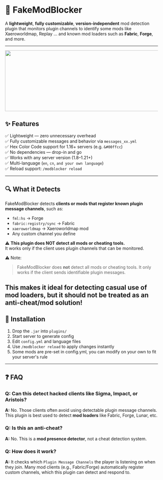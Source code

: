 # 🧩 FakeModBlocker

A **lightweight**, **fully customizable**, **version-independent** mod detection plugin that monitors plugin channels to identify some mods like Xaeroworldmap, Replay ... and known mod loaders such as **Fabric**, **Forge**, and more.

---

<img src="https://files.catbox.moe/8j2rr5.png" width="728" height="200"  alt=""/>

## ✨ Features

✅ Lightweight — zero unnecessary overhead  
✅ Fully customizable messages and behavior via `messages_xx.yml`  
✅ Hex Color Code support for 1.16+ servers (e.g. `&#00ffcc`)  
✅ No dependencies — drop-in and go  
✅ Works with any server version (1.8–1.21+)  
✅ Multi-language (`en`, `cn`, `and your own language`)  
✅ Reload support: `/modblocker reload`

---

## 🔍 What it Detects

FakeModBlocker detects **clients or mods that register known plugin message channels**, such as:

- `fml:hs` → Forge
- `fabric:registry/sync` → Fabric
- `xaeroworldmap` → Xaeroworldmap mod
- Any custom channel you define

⚠️ **This plugin does NOT detect all mods or cheating tools.**  
It works only if the client uses plugin channels that can be monitored.

⚠️ Note:
> FakeModBlocker does **not** detect all mods or cheating tools. It only works if the client sends identifiable plugin messages.

This makes it ideal for detecting casual use of mod loaders, but it should **not be treated as an anti-cheat/mod solution!**
---

## 📂 Installation

1. Drop the `.jar` into `plugins/`
2. Start server to generate config
3. Edit `config.yml` and language files
4. Use `/modblocker reload` to apply changes instantly
5. Some mods are pre-set in config.yml, you can modify on your own to fit your server's rule

---

## ❓ FAQ

### Q: Can this detect hacked clients like Sigma, Impact, or Aristois?
**A:** No. Those clients often avoid using detectable plugin message channels. This plugin is best used to detect **mod loaders** like Fabric, Forge, Lunar, etc.

### Q: Is this an anti-cheat?
**A:** No. This is a **mod presence detector**, not a cheat detection system.

### Q: How does it work?
**A:** It checks which `Plugin Message Channels` the player is listening on when they join. Many mod clients (e.g., Fabric/Forge) automatically register custom channels, which this plugin can detect and respond to.
